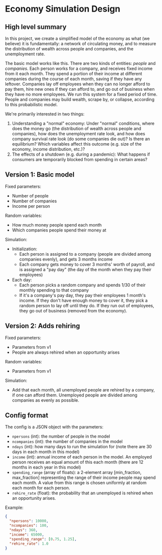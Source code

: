 # Economy Simulation Design

## High level summary

In this project, we create a simplified model of the economy as what (we
believe) it is fundamentally: a network of circulating money, and to measure
the distribution of wealth across people and companies, and the unemployment
rate.

The basic model works like this. There are two kinds of entities: *people* and
*companies*. Each person works for a company, and receives fixed income from it
each month. They spend a portion of their income at different companies during
the course of each month, saving if they have any leftover. Companies lay off
employees when they can no longer afford to pay them, hire new ones if they can
afford to, and go out of business when they have no more employees. We run this
system for a fixed period of time. People and companies may build wealth,
scrape by, or collapse, according to this probabilistic model.

We're primarily interested in two things:

1. Understanding a "normal" economy: Under "normal" conditions, where does the
   money go (the distribution of wealth across people and companies), how does
   the unemployment rate look, and how does company survival rate look (do some
   companies die out)? Is there an equilibrium? Which variables affect this
   outcome (e.g. size of the economy, income distribution, etc.)?
2. The effects of a shutdown (e.g. during a pandemic): What happens if consumers
   are temporarily blocked from spending in certain areas?

## Version 1: Basic model

Fixed parameters:

- Number of people
- Number of companies
- Income per person

Random variables:

- How much money people spend each month
- Which companies people spend their money at

Simulation:

- Initialization:
  - Each person is assigned to a company (people are divided among companies
    evenly), and gets 3 months income
  - Each company gets money to cover 3 months' worth of payroll, and is assigned
    a "pay day" (the day of the month when they pay their employees)
- Each day:
  - Each person picks a random company and spends 1/30 of their monthly
    spending to that company
  - If it's a company's pay day, they pay their employees 1 month's income. If
    they don't have enough money to cover it, they pick a random person to lay
    off until they do. If they run out of employees, they go out of business
    (removed from the economy).

## Version 2: Adds rehiring

Fixed parameters:

- Parameters from v1
- People are always rehired when an opportunity arises

Random variables:

- Parameters from v1

Simulation:

- Add that each month, all unemployed people are rehired by a company, if one
  can afford them. Unemployed people are divided among companies as evenly as
  possible.

## Config format

The config is a JSON object with the parameters:

- `npersons` (int): the number of people in the model
- `ncompanies` (int): the number of companies in the model
- `ndays` (int): how many days to run the simulation for (note there are 30 days
  in each month in this model)
- `income` (int): annual income of each person in the model. An employed person
  receives an equal amount of this each month (there are 12 months in each year
  in this model)
- `spending_range` (array of floats): a 2-element array [min_fraction,
  max_fraction] representing the range of their income people may spend each
  month. A value from this range is chosen uniformly at random each month for
  each person.
- `rehire_rate` (float): the probability that an unemployed is rehired when
  an opportunity arises.

Example:

```json
{
  "npersons": 10000,
  "ncompanies": 100,
  "ndays": 360,
  "income": 65000,
  "spending_range": [0.75, 1.25],
  "rehire_rate": 1.0
}
```
